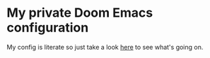 # My private Doom Emacs configuration

My config is literate so just take a look [here](config.org) to see what's going
on.
